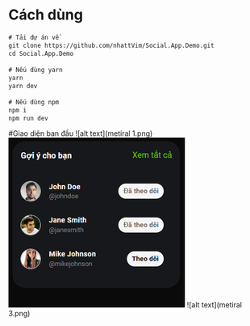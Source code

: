 # Cách dùng

```
# Tải dự án về
git clone https://github.com/nhattVim/Social.App.Demo.git
cd Social.App.Demo

# Nếu dùng yarn
yarn
yarn dev

# Nếu dùng npm
npm i
npm run dev
```
#Giao diện ban đầu
![alt text](metiral 1.png)
![alt text](metiral2.png)
![alt text](metiral 3.png)


